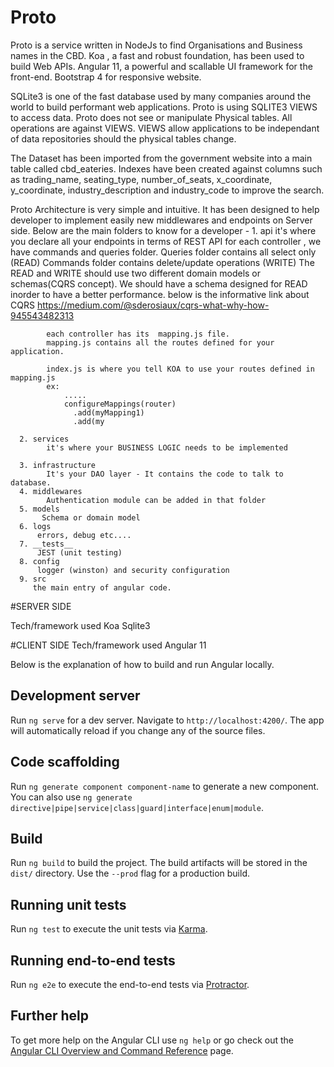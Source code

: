 # Proto

Proto is a service written in NodeJs to find  Organisations and Business names in the CBD.
Koa , a fast and robust foundation,  has been used to build Web APIs.
Angular 11,  a powerful and scallable UI framework for the front-end.
Bootstrap 4 for responsive website.

SQLite3 is one of the fast database used by many companies around the world to build performant web applications.
Proto is using SQLITE3 VIEWS to access data. Proto does not see or manipulate Physical tables. All operations are against VIEWS.
VIEWS allow applications to be independant of data repositories should the physical tables change.

The Dataset has been imported from the government website into a main table called cbd_eateries.
Indexes have been created against columns such as trading_name, seating_type, number_of_seats, x_coordinate, y_coordinate, industry_description and industry_code to improve the search.

Proto Architecture is very simple and intuitive. It has been designed to help  developer to implement easily new middlewares and endpoints on Server side.
Below are the main folders to know for a developer - 
      1. api
            it's where you declare all your endpoints in terms of REST API
            for each controller , we have commands and queries folder.
            Queries folder contains all select only (READ)
            Commands folder contains delete/update operations (WRITE)
            The READ and WRITE should use two different domain models or schemas(CQRS concept).
            We should have a schema designed for READ inorder to have a better performance.
            below is the informative link about CQRS https://medium.com/@sderosiaux/cqrs-what-why-how-945543482313
            
            each controller has its  mapping.js file.
            mapping.js contains all the routes defined for your application.
            
            index.js is where you tell KOA to use your routes defined in mapping.js 
            ex: 
                .....
                configureMappings(router)
                  .add(myMapping1)
                  .add(my
           
      2. services
            it's where your BUSINESS LOGIC needs to be implemented 
            
      3. infrastructure
            It's your DAO layer - It contains the code to talk to database.
      4. middlewares
            Authentication module can be added in that folder
      5. models
           Schema or domain model
      6. logs     
          errors, debug etc....
      7. __tests__
          JEST (unit testing)
      8. config
          logger (winston) and security configuration    
      9. src
         the main entry of angular code.
         
 
 
 
#SERVER SIDE

Tech/framework used
  Koa 
  Sqlite3

#CLIENT SIDE
Tech/framework used
Angular 11

Below is the explanation of how to build and run Angular locally.

## Development server

Run `ng serve` for a dev server. Navigate to `http://localhost:4200/`. The app will automatically reload if you change any of the source files.

## Code scaffolding

Run `ng generate component component-name` to generate a new component. You can also use `ng generate directive|pipe|service|class|guard|interface|enum|module`.

## Build

Run `ng build` to build the project. The build artifacts will be stored in the `dist/` directory. Use the `--prod` flag for a production build.

## Running unit tests

Run `ng test` to execute the unit tests via [Karma](https://karma-runner.github.io).

## Running end-to-end tests

Run `ng e2e` to execute the end-to-end tests via [Protractor](http://www.protractortest.org/).

## Further help

To get more help on the Angular CLI use `ng help` or go check out the [Angular CLI Overview and Command Reference](https://angular.io/cli) page.
